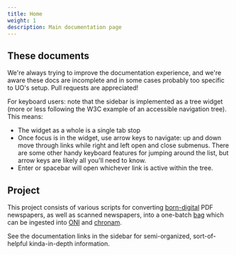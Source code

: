```yaml
---
title: Home
weight: 1
description: Main documentation page
---
```


## These documents

We're always trying to improve the documentation experience, and we're aware
these docs are incomplete and in some cases probably too specific to UO's
setup. Pull requests are appreciated!

For keyboard users: note that the sidebar is implemented as a tree widget (more
or less following the W3C example of an accessible navigation tree). This means:

- The widget as a whole is a single tab stop
- Once focus is in the widget, use arrow keys to navigate: up and down move
  through links while right and left open and close submenus. There are some
  other handy keyboard features for jumping around the list, but arrow keys are
  likely all you'll need to know.
- Enter or spacebar will open whichever link is active within the tree.

## Project

This project consists of various scripts for converting
[born-digital](https://en.wikipedia.org/wiki/Born-digital) PDF newspapers, as
well as scanned newspapers, into a one-batch
[bag](https://en.wikipedia.org/wiki/BagIt) which can be ingested into
[ONI](https://github.com/open-oni/open-oni) and
[chronam](https://github.com/LibraryOfCongress/chronam).

See the documentation links in the sidebar for semi-organized, sort-of-helpful
kinda-in-depth information.
